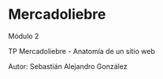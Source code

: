 # Mercadoliebre

Módulo 2

TP Mercadoliebre - Anatomía de un sitio web

Autor: Sebastián Alejandro González
